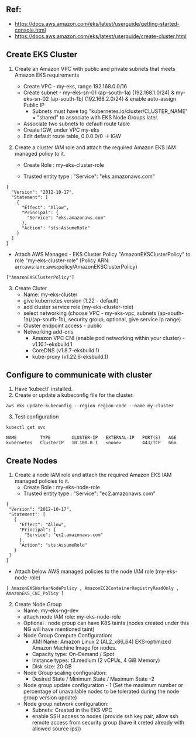 ## Ref:

- https://docs.aws.amazon.com/eks/latest/userguide/getting-started-console.html
- https://docs.aws.amazon.com/eks/latest/userguide/create-cluster.html


## Create EKS Cluster

1. Create an Amazon VPC with public and private subnets that meets Amazon EKS requirements
    - Create VPC - my-eks, range 192.168.0.0/16
    - Create subnet - my-eks-sn-01 (ap-south-1a) (192.168.1.0/24) & my-eks-sn-02 (ap-south-1b) (192.168.2.0/24) & enable auto-assign Public IP
      - Subnets must have tag "kubernetes.io/cluster/CLUSTER_NAME" = "shared" to associate with EKS Node Groups later.
    - Associate two subnets to defautl route table
    - Create IGW, under VPC my-eks
    - Edit default route table, 0.0.0.0/0 -> IGW

2. Create a cluster IAM role and attach the required Amazon EKS IAM managed policy to it.

    - Create Role : my-eks-cluster-role

    - Trusted entity type : "Service": "eks.amazonaws.com"
```
{
  "Version": "2012-10-17",
  "Statement": [
    {
      "Effect": "Allow",
      "Principal": {
        "Service": "eks.amazonaws.com"
      },
      "Action": "sts:AssumeRole"
    }
  ]
}

```
 - Attach AWS Managed - EKS Cluster Policy "AmazonEKSClusterPolicy" to role "my-eks-cluster-role" (Policy ARN: arn:aws:iam::aws:policy/AmazonEKSClusterPolicy)
```
["AmazonEKSClusterPolicy"]
```
3. Create Cluter
    - Name: my-eks-cluster
    - give kubernetes version (1.22 - default)
    - add cluster service role (my-eks-cluster-role)
    - select networking (choose VPC - my-eks-vpc, subnets (ap-south-1a)/(ap-south-1b), security group, optional, give service ip range)
    - Cluster endpoint access - public
    - Networking add-ons 
        - Amazon VPC CNI (enable pod networking within your cluster) - v1.10.1-eksbuild.1
        - CoreDNS (v1.8.7-eksbuild.1)
        - kube-proxy (v1.22.6-eksbuild.1)


## Configure to communicate with cluster

1. Have 'kubectl' installed.
2. Create or update a kubeconfig file for the cluster.

```
aws eks update-kubeconfig --region region-code --name my-cluster
```
3. Test configuration

 ```
 kubectl get svc

 NAME         TYPE        CLUSTER-IP   EXTERNAL-IP   PORT(S)   AGE
kubernetes   ClusterIP   10.100.0.1   <none>        443/TCP   66m
 ```

## Create Nodes

1. Create a node IAM role and attach the required Amazon EKS IAM managed policies to it.
    - Create Role : my-eks-node-role
    - Trusted entity type : "Service": "ec2.amazonaws.com"
 ```
 {
  "Version": "2012-10-17",
  "Statement": [
    {
      "Effect": "Allow",
      "Principal": {
        "Service": "ec2.amazonaws.com"
      },
      "Action": "sts:AssumeRole"
    }
  ]
}
```
- Attach below AWS managed policies to the node IAM role (my-eks-node-role)

```
[ AmazonEKSWorkerNodePolicy , AmazonEC2ContainerRegistryReadOnly , AmazonEKS_CNI_Policy ]
```

2. Create Node Group
    - Name: my-eks-ng-dev
    - attach node IAM role: my-eks-node-role
    - Optional : node group can have K8S taints (nodes created under this NG will have mentioned taint)
    - Node Group Compute Configuration:
        - AMI Name: Amazon Linux 2 (AL2_x86_64) EKS-optimized Amazon Machine Image for nodes.
        - Capacity type: On-Demand / Spot
        - Instance types: t3.medium (2 vCPUs, 4 GiB Memory)
        - Disk size: 20 GB
    - Node Group scaling configuration:
        - Desired State / Minimum State / Maximum State -2
    - Node group update configuration - 1 (Set the maximum number or percentage of unavailable nodes to be tolerated during the node group version update)
    - Node group network configuration:
        - Subnets: Created in the EKS VPC 
        - enable SSH access to nodes (provide ssh key pair, allow ssh remote access from security group (have it creted already with allowed source ips))